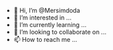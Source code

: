 - 👋 Hi, I’m @Mersimdoda
- 👀 I’m interested in ...
- 🌱 I’m currently learning ...
- 💞️ I’m looking to collaborate on ...
- 📫 How to reach me ...

<!---
Mersimdoda/Mersimdoda is a ✨ special ✨ repository because its `README.md` (this file) appears on your GitHub profile.
You can click the Preview link to take a look at your changes.
--->
